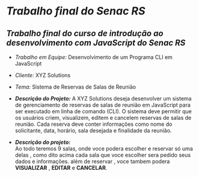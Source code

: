 #  *Trabalho final do Senac RS*
## *Trabalho final do curso de introdução ao desenvolvimento com JavaScript do Senac RS*

- *Trabalho em Equipe:* Desenvolvimento de um Programa CLI em JavaScript

- *Cliente:* XYZ Solutions

- *Tema:* Sistema de Reservas de Salas de Reunião 

- ***Descrição do Projeto:***
A XYZ Solutions deseja desenvolver um sistema de gerenciamento de reservas de
salas de reunião em JavaScript para ser executado em linha de comando (CLI). O
sistema deve permitir que os usuários criem, visualizem, editem e cancelem
reservas de salas de reunião. Cada reserva deve conter informações como nome
do solicitante, data, horário, sala desejada e finalidade da reunião.

- ***Descrição do projeto:***  
Ao todo teremos 9 salas, onde voce podera escolher e reservar só uma delas , como dito acima cada sala que voce escolher sera pedido seus dados e informações.
além de reservar , voce tambem podera  **VISUALIZAR** , **EDITAR** e **CANCELAR**.
 




